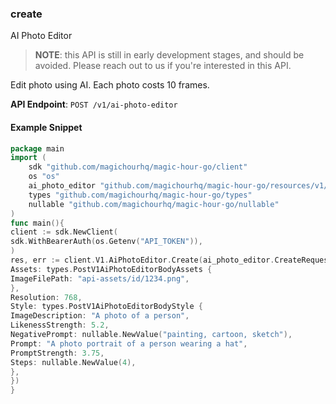 
### create <a name="create"></a>
AI Photo Editor

> **NOTE**: this API is still in early development stages, and should be avoided. Please reach out to us if you're interested in this API. 

Edit photo using AI. Each photo costs 10 frames.

**API Endpoint**: `POST /v1/ai-photo-editor`

#### Example Snippet

```go
package main
import (
	sdk "github.com/magichourhq/magic-hour-go/client"
	os "os"
	ai_photo_editor "github.com/magichourhq/magic-hour-go/resources/v1/ai_photo_editor"
	types "github.com/magichourhq/magic-hour-go/types"
	nullable "github.com/magichourhq/magic-hour-go/nullable"
)
func main(){
client := sdk.NewClient(
sdk.WithBearerAuth(os.Getenv("API_TOKEN")),
)
res, err := client.V1.AiPhotoEditor.Create(ai_photo_editor.CreateRequest {
Assets: types.PostV1AiPhotoEditorBodyAssets {
ImageFilePath: "api-assets/id/1234.png",
},
Resolution: 768,
Style: types.PostV1AiPhotoEditorBodyStyle {
ImageDescription: "A photo of a person",
LikenessStrength: 5.2,
NegativePrompt: nullable.NewValue("painting, cartoon, sketch"),
Prompt: "A photo portrait of a person wearing a hat",
PromptStrength: 3.75,
Steps: nullable.NewValue(4),
},
})
}
```
